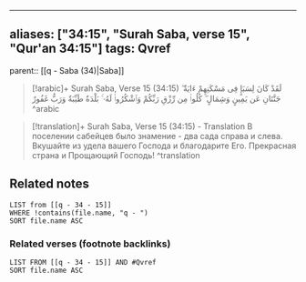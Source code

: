
---
aliases: ["34:15", "Surah Saba, verse 15", "Qur'an 34:15"]
tags: Qvref
---

parent:: [[q - Saba (34)|Saba]]

> [!arabic]+ Surah Saba, Verse 15 (34:15)
> <span class="quran-arabic">لَقَدْ كَانَ لِسَبَإٍ فِى مَسْكَنِهِمْ ءَايَةٌ ۖ جَنَّتَانِ عَن يَمِينٍ وَشِمَالٍ ۖ كُلُوا۟ مِن رِّزْقِ رَبِّكُمْ وَٱشْكُرُوا۟ لَهُۥ ۚ بَلْدَةٌ طَيِّبَةٌ وَرَبٌّ غَفُورٌ</span>
^arabic

> [!translation]+ Surah Saba, Verse 15 (34:15) - Translation
> В поселении сабейцев было знамение - два сада справа и слева. Вкушайте из удела вашего Господа и благодарите Его. Прекрасная страна и Прощающий Господь!
^translation



## Related notes
```dataview
LIST from [[q - 34 - 15]]
WHERE !contains(file.name, "q - ")
SORT file.name ASC
```

### Related verses (footnote backlinks)
```dataview
LIST FROM [[q - 34 - 15]] AND #Qvref
SORT file.name ASC
```

